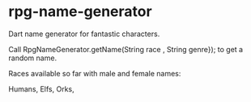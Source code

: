 # rpg-name-generator
Dart name generator for fantastic characters.

Call RpgNameGenerator.getName(String race , String genre}); to get a random name.


Races available so far with male and female names:

Humans,
Elfs,
Orks,
